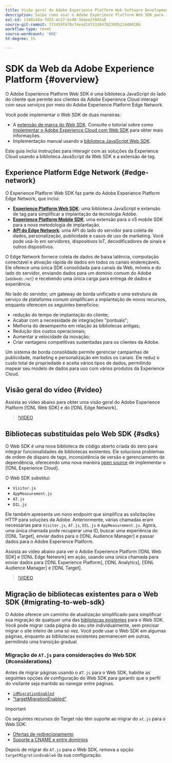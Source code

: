```yaml
---
title: Visão geral do Adobe Experience Platform Web Software Development Kit (SDK)
description: Saiba como usar o Adobe Experience Platform Web SDK para integrar os recursos do Experience Platform ao seu site.
exl-id: 1348144a-7d25-4c27-bc40-3daee2f043a6
source-git-commit: 7f3459f678c74ead1d733304702309522dd0018b
workflow-type: tm+mt
source-wordcount: '602'
ht-degree: 1%

---
```


# SDK da Web da Adobe Experience Platform {#overview}

O Adobe Experience Platform Web SDK é uma biblioteca JavaScript do lado do cliente que permite aos clientes da Adobe Experience Cloud interagir com seus serviços por meio do Adobe Experience Platform Edge Network.

Você pode implementar o Web SDK de duas maneiras:

* A [extensão de marca do Web SDK](../tags/extensions/client/web-sdk/web-sdk-extension-configuration.md). Consulte o tutorial sobre como [implementar o Adobe Experience Cloud com Web SDK](https://experienceleague.adobe.com/docs/platform-learn/implement-web-sdk/overview.html?lang=pt-BR) para obter mais informações.
* Implementação manual usando a [biblioteca JavaScript Web SDK](install/library.md).

Este guia inclui instruções para interagir com as soluções da Experience Cloud usando a biblioteca JavaScript da Web SDK e a extensão de tag.

## Experience Platform Edge Network {#edge-network}



O Experience Platform Web SDK faz parte do Adobe Experience Platform Edge Network, que inclui:

* **[Experience Platform Web SDK](#overview)**: uma biblioteca JavaScript e extensão de tag para simplificar a implantação da tecnologia Adobe.
* **[Experience Platform Mobile SDK](https://developer.adobe.com/client-sdks/home/)**: uma extensão para o v5 mobile SDK para a nova metodologia de implantação.
* **[API do Edge Network](https://developer.adobe.com/data-collection-apis/docs/api/)**: uma API do lado do servidor para coleta de dados, personalização, publicidade e casos de uso de marketing. Você pode usá-lo em servidores, dispositivos IoT, decodificadores de sinais e outros dispositivos.

O Edge Network fornece coleta de dados de baixa latência, computação conectável e ativação rápida de dados em todos os canais endereçáveis. Ele oferece uma única SDK consolidada para canais da Web, móveis e do lado do servidor, enviando dados para um domínio comum do Adobe (`adobedc.net`) e recebendo uma única carga para entrega de dados e experiência.

No lado do servidor, um gateway de borda unificado e uma estrutura de serviço de plataforma comum simplificam a implantação de novos recursos, enquanto oferecem os seguintes benefícios:

* redução do tempo de implantação do cliente;
* Acabar com a necessidade de integrações &quot;pontuais&quot;;
* Melhoria do desempenho em relação às bibliotecas antigas;
* Redução dos custos operacionais;
* Aumentar a velocidade da inovação;
* Criar vantagens competitivas sustentadas para os clientes da Adobe.

Um sistema de borda consolidado permite gerenciar campanhas de publicidade, marketing e personalização em todos os canais. Ele reduz o custo total de propriedade e aceita vários tipos de dados, permitindo mapear seu modelo de dados para uso com vários produtos da Experience Cloud.

## Visão geral do vídeo {#video}

Assista ao vídeo abaixo para obter uma visão geral do Adobe Experience Platform [!DNL Web SDK] e do [!DNL Edge Network].

>[!VIDEO](https://video.tv.adobe.com/v/37265?quality=12&learn=on&captions=por_br)

## Bibliotecas substituídas pelo Web SDK {#sdks}

O Web SDK é uma nova biblioteca de código aberto criada do zero para integrar funcionalidades de bibliotecas existentes. Ele soluciona problemas de ordem de disparo de tags, inconsistência de versão e gerenciamento de dependência, oferecendo uma nova maneira [open source](https://github.com/adobe/alloy) de implementar o [!DNL Experience Cloud].

O Web SDK substitui:

* `Visitor.js`
* `AppMeasurement.js`
* `AT.js`
* `DIL.js`

Ele também apresenta um novo endpoint que simplifica as solicitações HTTP para soluções da Adobe. Anteriormente, várias chamadas eram necessárias para `Visitor.js`, `AT.js`, `DIL.js` e `AppMeasurement.js`. Agora, uma única chamada pode recuperar uma ID, buscar uma experiência do [!DNL Target], enviar dados para o [!DNL Audience Manager] e passar dados para o Adobe Experience Platform.

Assista ao vídeo abaixo para ver o Adobe Experience Platform [!DNL Web SDK] e [!DNL Edge Network] em ação, usando uma única chamada para enviar dados para [!DNL Experience Platform], [!DNL Analytics], [!DNL Audience Manager] e [!DNL Target].

>[!VIDEO](https://video.tv.adobe.com/v/3417875?captions=por_br)

## Migração de bibliotecas existentes para o Web SDK {#migrating-to-web-sdk}

O Adobe oferece um caminho de atualização simplificado para simplificar sua migração de qualquer uma das [bibliotecas existentes](#sdks) para o Web SDK. Você pode migrar cada página do seu site individualmente, sem precisar migrar o site inteiro de uma só vez. Você pode usar o Web SDK em algumas páginas, enquanto as bibliotecas existentes permanecem em outras, permitindo uma transição gradual.

### Migração de `AT.js` para considerações do Web SDK {#considerations}

Antes de migrar páginas usando o `AT.js` para o Web SDK, habilite as seguintes opções de configuração do Web SDK para garantir que o perfil do visitante seja mantido ao navegar entre páginas.

* [`idMigrationEnabled`](/help/web-sdk/commands/configure/idmigrationenabled.md)
* [&quot;targetMigrationEnabled&quot;](/help/web-sdk/commands/configure/targetmigrationenabled.md)

>[!IMPORTANT]
>
>Os seguintes recursos do Target não têm suporte ao migrar do `at.js` para o Web SDK:
>
>* [Ofertas de redirecionamento](https://experienceleague.adobe.com/docs/target/using/experiences/offers/offer-redirect.html?lang=pt-BR)
>* [Suporte a CNAME e entre domínios](https://experienceleague.adobe.com/docs/target-dev/developer/client-side/at-js-implementation/atjs-cookies.html?lang=pt-BR)

Depois de migrar do `AT.js` para o Web SDK, remova a opção `targetMigrationEnabled` da sua configuração.
